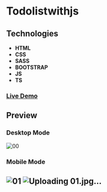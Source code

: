 # Todolistwithjs

## Technologies

- **HTML**
- **CSS**
- **SASS**
- **BOOTSTRAP**
- **JS**
- **TS**

### [Live Demo](https://rzvkoli.github.io/Todolistwithjs/)

## Preview
### Desktop Mode
![00](https://user-images.githubusercontent.com/100797809/208284288-7dbcc6f2-54f7-4c5e-80df-62bb01b58e29.png)
### Mobile Mode
![01](https://user-images.githubusercontent.com/100797809/208282360-b191cec9-9ad2-4d11-b5bf-b3082ee40fd4.jpg)
![Uploading 01.jpg…]()
---

